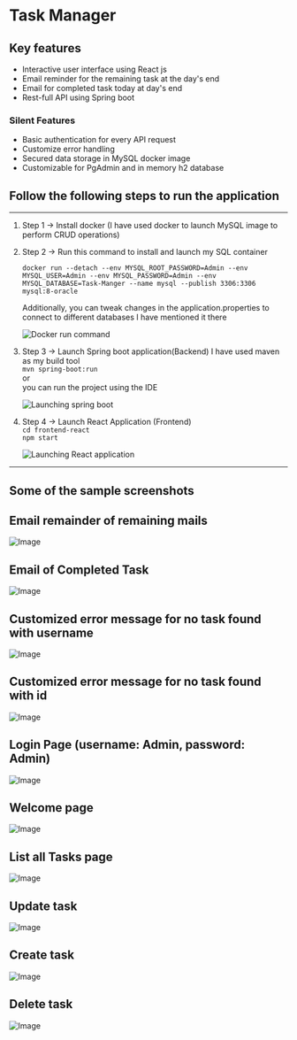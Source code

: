 # Task Manager

## Key features

* Interactive user interface using React js
* Email reminder for the remaining task at the day's end
* Email for completed task today at day's end
* Rest-full API using Spring boot

### Silent Features 

* Basic authentication for every API request
* Customize error handling
* Secured data storage in MySQL docker image
* Customizable for PgAdmin and in memory h2 database

## Follow the following steps to run the application
---
1. Step 1 -> Install docker (I have used docker to launch MySQL image to perform CRUD operations)

2. Step 2 -> Run this command to install and launch my SQL container

   ```docker run --detach --env MYSQL_ROOT_PASSWORD=Admin --env MYSQL_USER=Admin --env MYSQL_PASSWORD=Admin --env MYSQL_DATABASE=Task-Manger --name mysql --publish 3306:3306 mysql:8-oracle```<br />

   Additionally, you can tweak changes in the application.properties to connect to different databases I have mentioned it there<br />

   ![Docker run command](https://github.com/Tanmay-Patil-08/Task-Manager/blob/d4d70da709e394803b5d4e3a9fa70da589bfcf4b/Screenshots/Screenshot%20from%202024-01-06%2021-17-48.png)<br />
     
3. Step 3 -> Launch Spring boot application(Backend) I have used maven as my build tool  <br />
   ```mvn spring-boot:run```<br />
   or<br />
   you can run the project using the IDE<br />

   ![Launching spring boot](https://github.com/Tanmay-Patil-08/Task-Manager/blob/d4d70da709e394803b5d4e3a9fa70da589bfcf4b/Screenshots/Screenshot%20from%202024-01-06%2021-16-15.png)<br />
6. Step 4 -> Launch React Application (Frontend)<br />
   `cd frontend-react`<br />
   `npm start`<br />

   ![Launching React application](https://github.com/Tanmay-Patil-08/Task-Manager/blob/d4d70da709e394803b5d4e3a9fa70da589bfcf4b/Screenshots/Screenshot%20from%202024-01-06%2021-18-53.png)<br />

---
## Some of the sample screenshots 

## Email remainder of remaining mails
   ![Image](https://github.com/Tanmay-Patil-08/Task-Manager/blob/2cac1beb4a7207f91cb576230fcd6ab285ba9a87/Screenshots/ReminderTaskMail.jpeg)<br />
## Email of Completed Task
   ![Image](https://github.com/Tanmay-Patil-08/Task-Manager/blob/2cac1beb4a7207f91cb576230fcd6ab285ba9a87/Screenshots/CompletedTaskMail.jpeg)<br />
## Customized error message for no task found with username
   ![Image](https://github.com/Tanmay-Patil-08/Task-Manager/blob/2cac1beb4a7207f91cb576230fcd6ab285ba9a87/Screenshots/Screenshot%20from%202024-01-07%2013-36-35.png)<br />
## Customized error message for no task found with id 
   ![Image](https://github.com/Tanmay-Patil-08/Task-Manager/blob/2cac1beb4a7207f91cb576230fcd6ab285ba9a87/Screenshots/Screenshot%20from%202024-01-07%2013-36-57.png)<br />
## Login Page (username: Admin, password: Admin)
   ![Image](https://github.com/Tanmay-Patil-08/Task-Manager/blob/2cac1beb4a7207f91cb576230fcd6ab285ba9a87/Screenshots/Screenshot%20from%202024-01-06%2020-50-53.png)<br />
## Welcome page
   ![Image](https://github.com/Tanmay-Patil-08/Task-Manager/blob/2cac1beb4a7207f91cb576230fcd6ab285ba9a87/Screenshots/Screenshot%20from%202024-01-06%2020-51-11.png)<br />
## List all Tasks page
   ![Image](https://github.com/Tanmay-Patil-08/Task-Manager/blob/2cac1beb4a7207f91cb576230fcd6ab285ba9a87/Screenshots/Screenshot%20from%202024-01-06%2020-51-18.png)<br />
## Update task
   ![Image](https://github.com/Tanmay-Patil-08/Task-Manager/blob/2cac1beb4a7207f91cb576230fcd6ab285ba9a87/Screenshots/Screenshot%20from%202024-01-06%2020-51-26.png)<br />
## Create task
   ![Image](https://github.com/Tanmay-Patil-08/Task-Manager/blob/2cac1beb4a7207f91cb576230fcd6ab285ba9a87/Screenshots/Screenshot%20from%202024-01-06%2020-52-30.png)<br />
## Delete task
   ![Image](https://github.com/Tanmay-Patil-08/Task-Manager/blob/2cac1beb4a7207f91cb576230fcd6ab285ba9a87/Screenshots/Screenshot%20from%202024-01-06%2020-51-35.png)<br />
